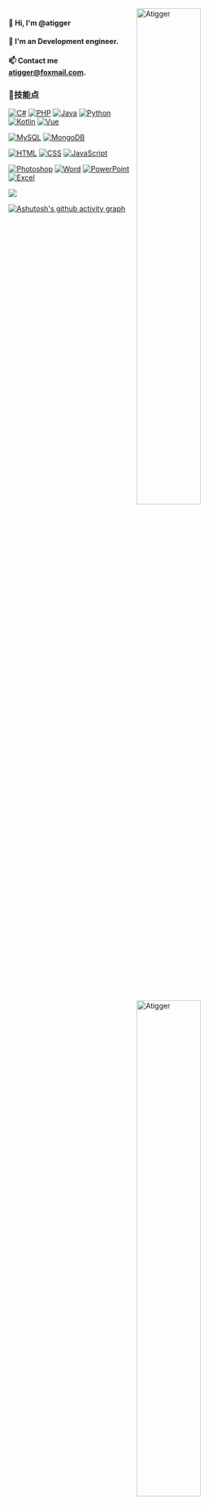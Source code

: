 
<div href="#">
  <img width="50%" align="right" src="https://streak-stats.demolab.com?user=atigger&hide_border=%E9%94%99%E8%AF%AF%E7%9A%84" alt="Atigger">
  <img width="50%" align="right" src="https://count.getloli.com/get/@Atigger?theme=rule34" alt="Atigger" />
</div>

#### 👋 Hi, I'm @atigger

#### 💞️ I'm an Development engineer.

#### 📫 Contact me **atigger@foxmail.com**.

### 🔧技能点
[![C#](https://img.shields.io/badge/-C%23-00599C?style=flat&logo=cSharp&logoColor=white)](#)
[![PHP](https://img.shields.io/badge/-PHP-777BB4?style=flat&logo=php&logoColor=white)](#)
[![Java](https://img.shields.io/badge/-Java-007396?style=flat&logo=openjdk&logoColor=white)](#)
[![Python](https://img.shields.io/badge/-Python-3776AB?style=flat&logo=python&logoColor=white)](#)
[![Kotlin](https://img.shields.io/badge/-Kotlin-7F52FF?style=flat&logo=kotlin&logoColor=white)](#)
[![Vue](https://img.shields.io/badge/-Vue-4FC08D?style=flat&logo=vuedotjs&logoColor=white)](#)

[![MySQL](https://img.shields.io/badge/-MySQL-336791?style=flat&logo=MySQL&logoColor=white)](#)
[![MongoDB](https://img.shields.io/badge/-MongoDB-47A248?style=flat&logo=mongodb&logoColor=white)](#)

[![HTML](https://img.shields.io/badge/-HTML-E34F26?style=flat&logo=html5&logoColor=white)](#)
[![CSS](https://img.shields.io/badge/-CSS-1572B6?style=flat&logo=css3&logoColor=white)](#)
[![JavaScript](https://img.shields.io/badge/-JavaScript-F7DF1E?style=flat&logo=javascript&logoColor=black)](#)

[![Photoshop](https://img.shields.io/badge/-Photoshop-00c8f9?style=flat&logo=adobe%20photoshop&logoColor=white)](#)
[![Word](https://img.shields.io/badge/-Word-2B579A?style=flat&logo=microsoft%20word&logoColor=white)](#)
[![PowerPoint](https://img.shields.io/badge/-PowerPoint-B7472A?style=flat&logo=microsoft%20powerpoint&logoColor=white)](#)
[![Excel](https://img.shields.io/badge/-Excel-217346?style=flat&logo=microsoft%20excel&logoColor=white)](#)

![](https://cdn.jsdelivr.net/gh/atigger/atigger@main/assets/github-contribution-grid-snake.svg)

[![Ashutosh's github activity graph](https://github-readme-activity-graph.cyclic.app/graph?username=atigger&theme=github-light)](https://github.com/atigger)

